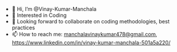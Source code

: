 - 👋 Hi, I’m @Vinay-Kumar-Manchala
- 👀 Interested in Coding
- 💞️ Looking forward to collaborate on coding methodologies, best practices
- 📫 How to reach me: manchalavinaykumar478@gmail.com, https://www.linkedin.com/in/vinay-kumar-manchala-501a5a220/

<!---
Vinay-Kumar-Manchala/Vinay-Kumar-Manchala is a ✨ special ✨ repository because its `README.md` (this file) appears on your GitHub profile.
You can click the Preview link to take a look at your changes.
--->
